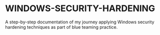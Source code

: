 # WINDOWS-SECURITY-HARDENING
A step-by-step documentation of my journey applying Windows security hardening techniques as part of blue teaming practice.
